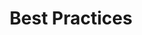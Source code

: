 ---
layout: project
title: "Best Practices"
description: "Third project"
start_date: 2023-03-01
end_date: 2023-12-31
client: "NAAREA"

---
